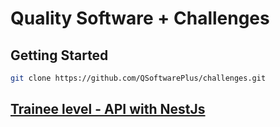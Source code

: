 # Quality Software + Challenges

## Getting Started

```bash
git clone https://github.com/QSoftwarePlus/challenges.git
```

## [Trainee level - API with NestJs](./Trainee-nestjs/README.md)
